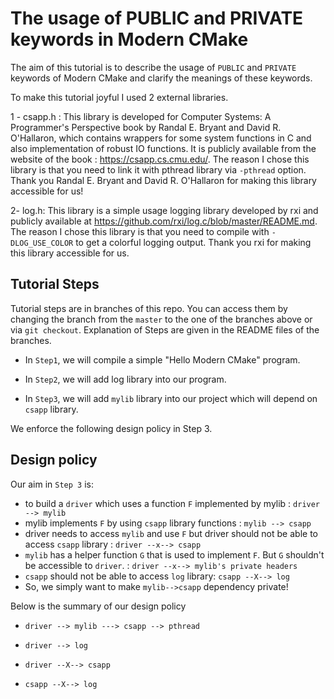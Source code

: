 # The usage of PUBLIC and PRIVATE keywords in Modern CMake

The aim of this tutorial is to describe the usage of `PUBLIC` and `PRIVATE` keywords of Modern CMake and clarify
the meanings of these keywords.

To make this tutorial joyful I used 2 external libraries.

1 - csapp.h : This library is developed for Computer Systems: A Programmer's Perspective book by Randal E. Bryant and David R. O'Hallaron,
which contains wrappers for some system functions in C and also implementation of robust IO functions. It is publicly available from the website of the book : https://csapp.cs.cmu.edu/. The reason I chose this library is that you need to link it with pthread library via `-pthread` option. Thank you Randal E. Bryant and David R. O'Hallaron for making this library accessible for us!

2- log.h: This library is a simple usage logging library developed by rxi and publicly available at https://github.com/rxi/log.c/blob/master/README.md.
The reason I chose this library is that you need to compile with `-DLOG_USE_COLOR` to get a colorful logging output. Thank you rxi for making this library accessible for us.

## Tutorial Steps

Tutorial steps are in branches of this repo. You can access them by changing the branch from the `master` to the one of the branches above or via 
`git checkout`. Explanation of Steps are given in the README files of the branches.

* In `Step1`, we will compile a simple "Hello Modern CMake" program.

* In `Step2`, we will add log library into our program.

* In `Step3`, we will add `mylib` library into our project which will depend on `csapp` library. 

We enforce the following design policy in Step 3.  

## Design policy

Our aim in `Step 3` is: 

* to build a `driver` which uses a function `F` implemented by mylib : `driver --> mylib`
* mylib implements `F` by using `csapp` library functions : `mylib --> csapp`
* driver needs to access `mylib` and use `F` but driver should not be able to access 
  `csapp` library : `driver --x--> csapp`
* `mylib` has a helper function `G` that is used to implement `F`. But `G` shouldn't be 
  accessible to `driver`. : `driver --x--> mylib's private headers`
* `csapp` should not be able to access `log` library: `csapp --X--> log`     
* So, we simply want to make `mylib-->csapp` dependency private!

 Below is the summary of our design policy

 * `driver --> mylib ---> csapp --> pthread` 
 
 * `driver --> log`

 * `driver --X--> csapp`

 * `csapp --X--> log`       

